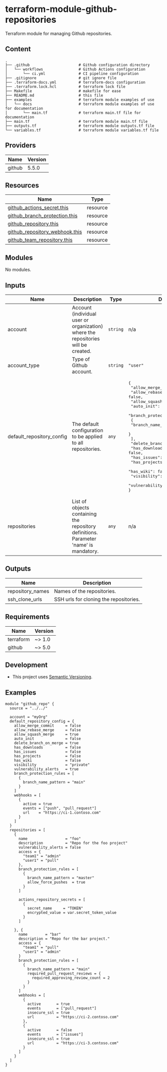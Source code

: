 # terraform-module-github-repositories

Terraform module for managing Github repositories.

## Content

<!-- tree -a -I .git .` -->

```text
.
├── .github                      # Github configuration directory
│   └── workflows                # Github Actions configuration
│       └── ci.yml               # CI pipeline configuration
├── .gitignore                   # git ignore file
├── .terraform-docs.yml          # terraform-docs configuration
├── .terraform.lock.hcl          # terraform lock file
├── Makefile                     # makefile for ease
├── README.md                    # this file
├── examples                     # terraform module examples of use
│   └── docs                     # terraform module examples of use for documentation
│       └── main.tf              # terraform main.tf file for documentation
├── main.tf                      # terraform module main.tf file
├── outputs.tf                   # terraform module outputs.tf file
└── variables.tf                 # terraform module variables.tf file
```

<!-- **WARNING:** Please don't change the content below this line.  This is automatically generated by [terraform-docs](https://github.com/terraform-docs/terraform-docs) -->

<!-- BEGIN_TF_DOCS -->


## Providers

| Name | Version |
|------|---------|
| github | 5.5.0 |

## Resources

| Name | Type |
|------|------|
| [github_actions_secret.this](https://registry.terraform.io/providers/integrations/github/latest/docs/resources/actions_secret) | resource |
| [github_branch_protection.this](https://registry.terraform.io/providers/integrations/github/latest/docs/resources/branch_protection) | resource |
| [github_repository.this](https://registry.terraform.io/providers/integrations/github/latest/docs/resources/repository) | resource |
| [github_repository_webhook.this](https://registry.terraform.io/providers/integrations/github/latest/docs/resources/repository_webhook) | resource |
| [github_team_repository.this](https://registry.terraform.io/providers/integrations/github/latest/docs/resources/team_repository) | resource |

## Modules

No modules.

## Inputs

| Name | Description | Type | Default | Required |
|------|-------------|------|---------|:--------:|
| account | Account (individual user or organization) where the repositories will be created. | `string` | n/a | yes |
| account\_type | Type of Github account. | `string` | `"user"` | no |
| default\_repository\_config | The default configuration to be applied to all repositories. | `any` | <pre>{<br>  "allow_merge_commit": false,<br>  "allow_rebase_merge": false,<br>  "allow_squash_merge": true,<br>  "auto_init": false,<br>  "branch_protection_rules": [<br>    {<br>      "branch_name_pattern": "main"<br>    }<br>  ],<br>  "delete_branch_on_merge": true,<br>  "has_downloads": false,<br>  "has_issues": false,<br>  "has_projects": false,<br>  "has_wiki": false,<br>  "visibility": "private",<br>  "vulnerability_alerts": true<br>}</pre> | no |
| repositories | List of objects containing the repository definitions. Parameter 'name' is mandatory. | `any` | n/a | yes |

## Outputs

| Name | Description |
|------|-------------|
| repository\_names | Names of the repositories. |
| ssh\_clone\_urls | SSH urls for cloning the repositories. |

## Requirements

| Name | Version |
|------|---------|
| terraform | ~> 1.0 |
| github | ~> 5.0 |

## Development

- This project uses [Semantic Versioning](https://semver.org/).

## Examples

```hcl
module "github_repo" {
  source = "../../"

  account = "myOrg"
  default_repository_config = {
    allow_merge_commit     = false
    allow_rebase_merge     = false
    allow_squash_merge     = true
    auto_init              = false
    delete_branch_on_merge = true
    has_downloads          = false
    has_issues             = false
    has_projects           = false
    has_wiki               = false
    visibility             = "private"
    vulnerability_alerts   = true
    branch_protection_rules = [
      {
        branch_name_pattern = "main"
      }
    ]
    webhooks = [
      {
        active = true
        events = ["push", "pull_request"]
        url    = "https://ci-1.contoso.com"
      }
    ]
  }
  repositories = [
    {
      name                 = "foo"
      description          = "Repo for the foo project"
      vulnerability_alerts = false
      access = {
        "team1" = "admin"
        "user1" = "pull"
      },
      branch_protection_rules = [
        {
          branch_name_pattern = "master"
          allow_force_pushes  = true
        }
      ]

      actions_repository_secrets = [
        {
          secret_name     = "TOKEN"
          encrypted_value = var.secret_token_value
        }
      ]

    }, {
      name        = "bar"
      description = "Repo for the bar project."
      access = {
        "team1" = "pull"
        "user1" = "admin"
      }
      branch_protection_rules = [
        {
          branch_name_pattern = "main"
          required_pull_request_reviews = {
            required_approving_review_count = 2
          }
        }
      ]
      webhooks = [
        {
          active       = true
          events       = ["pull_request"]
          insecure_ssl = true
          url          = "https://ci-2.contoso.com"
        },
        {
          active       = false
          events       = ["issues"]
          insecure_ssl = true
          url          = "https://ci-3.contoso.com"
        }
      ]
    }
  ]
}
```
<!-- END_TF_DOCS -->
